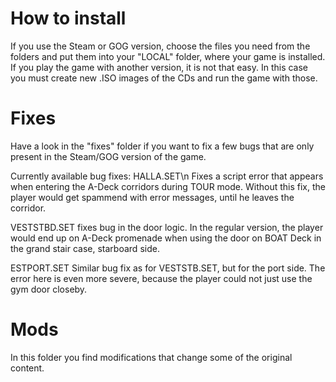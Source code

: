 # How to install
If you use the Steam or GOG version, choose the files you need from the folders and put them into your "LOCAL" folder, where your game is installed.
If you play the game with another version, it is not that easy. In this case you must create new .ISO images of the CDs and run the game with those.

# Fixes
Have a look in the "fixes" folder if you want to fix a few bugs that are only present in the Steam/GOG version of the game.

Currently available bug fixes:
HALLA.SET\n
Fixes a script error that appears when entering the A-Deck corridors during TOUR mode. Without this fix, the player would get spammend with error messages, until he leaves the corridor.

VESTSTBD.SET
fixes bug in the door logic. In the regular version, the player would end up on A-Deck promenade when using the door on BOAT Deck in the grand stair case, starboard side.

ESTPORT.SET
Similar bug fix as for VESTSTB.SET, but for the port side. The error here is even more severe, because the player could not just use the gym door closeby.

# Mods
In this folder you find modifications that change some of the original content.

